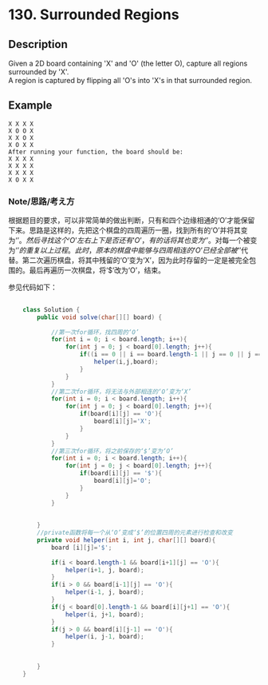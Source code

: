 # 130. Surrounded Regions       
## Description  
Given a 2D board containing 'X' and 'O' (the letter O), capture all regions surrounded by 'X'.  
A region is captured by flipping all 'O's into 'X's in that surrounded region.  
## Example
	X X X X
	X O O X
	X X O X
	X O X X  
	After running your function, the board should be:  
	X X X X
	X X X X
	X X X X
	X O X X  
### Note/思路/考え方    
根据题目的要求，可以非常简单的做出判断，只有和四个边缘相通的‘O’才能保留下来。思路是这样的，先把这个棋盘的四周遍历一圈，找到所有的‘O’并将其变为‘$’。然后寻找这个‘O’左右上下是否还有‘O’，有的话将其也变为‘$’。对每一个被变为‘$’ 的重复以上过程。 此时，原本的棋盘中能够与四周相连的‘O’已经全部被‘$’代替。第二次遍历棋盘，将其中残留的‘O’变为‘X’，因为此时存留的一定是被完全包围的。最后再遍历一次棋盘，将‘$’改为‘O’，结束。

参见代码如下：  
```java
	
	class Solution {
	    public void solve(char[][] board) {
	
	        //第一次for循环，找四周的‘O’
	        for(int i = 0; i < board.length; i++){
	            for(int j = 0; j < board[0].length; j++){
	                if((i == 0 || i == board.length-1 || j == 0 || j == board[0].length-1)&& board[i][j] == 'O'){
	                    helper(i,j,board);
	                }
	            }
	        }
	        //第二次for循环，将无法与外部相连的‘O’变为‘X’
	        for(int i = 0; i < board.length; i++){
	            for(int j = 0; j < board[0].length; j++){
	                if(board[i][j] == 'O'){
	                    board[i][j]='X';
	                }
	            }
	        }
	        //第三次for循环，将之前保存的‘$’变为‘O’
	        for(int i = 0; i < board.length; i++){
	            for(int j = 0; j < board[0].length; j++){
	                if(board[i][j] == '$'){
	                    board[i][j]='O';
	                }
	            }
	        }
	        
	        
	    }
	    //private函数将每一个从‘O’变成‘$’的位置四周的元素进行检查和改变
	    private void helper(int i, int j, char[][] board){
	        board [i][j]='$';
	        
	        if(i < board.length-1 && board[i+1][j] == 'O'){
	            helper(i+1, j, board);
	        }
	        if(i > 0 && board[i-1][j] == 'O'){
	            helper(i-1, j, board);
	        }
	        if(j < board[0].length-1 && board[i][j+1] == 'O'){
	            helper(i, j+1, board);
	        }
	        if(j > 0 && board[i][j-1] == 'O'){
	            helper(i, j-1, board);
	        }
	        
	        
	    }
	}
```